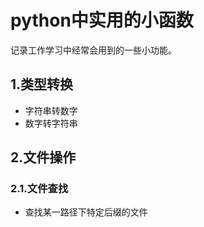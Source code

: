 # python中实用的小函数

记录工作学习中经常会用到的一些小功能。

## 1.类型转换

 * 字符串转数字
 * 数字转字符串

## 2.文件操作

### 2.1.文件查找

 * 查找某一路径下特定后缀的文件